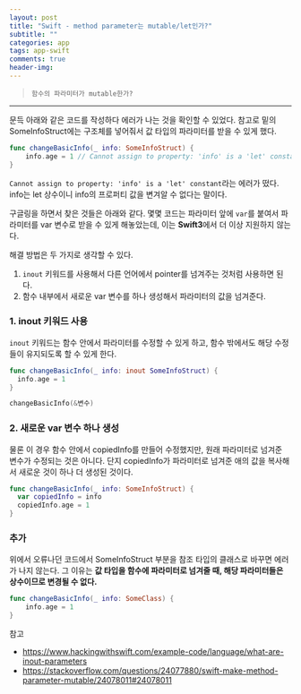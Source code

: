 ```yaml
---  
layout: post  
title: "Swift - method parameter는 mutable/let인가?"  
subtitle: ""  
categories: app
tags: app-swift
comments: true  
header-img: 
---  
```

  
> `함수의 파라미터가 mutable한가?`  

---

문득 아래와 같은 코드를 작성하다 에러가 나는 것을 확인할 수 있었다. 참고로 밑의 SomeInfoStruct에는 구조체를 넣어줘서 값 타입의 파라미터를 받을 수 있게 했다.

```swift
func changeBasicInfo(_ info: SomeInfoStruct) {
    info.age = 1 // Cannot assign to property: 'info' is a 'let' constant
}
```

`Cannot assign to property: 'info' is a 'let' constant`라는 에러가 떴다. info는 let 상수이니 info의 프로퍼티 값을 변겨알 수 없다는 말이다.

구글링을 하면서 찾은 것들은 아래와 같다. 몇몇 코드는 파라미터 앞에 `var`를 붙여서 파라미터를 var 변수로 받을 수 있게 해놓았는데, 이는 **Swift3**에서 더 이상 지원하지 않는다. 

해결 방법은 두 가지로 생각할 수 있다.

1. `inout` 키워드를 사용해서 다른 언어에서 pointer를 넘겨주는 것처럼 사용하면 된다. 
2. 함수 내부에서 새로운 var 변수를 하나 생성해서 파라미터의 값을 넘겨준다.

### 1. inout 키워드 사용

`inout` 키워드는 함수 안에서 파라미터를 수정할 수 있게 하고, 함수 밖에서도 해당 수정들이 유지되도록 할 수 있게 한다.

```swift
func changeBasicInfo(_ info: inout SomeInfoStruct) {
  info.age = 1
}

changeBasicInfo(&변수)
```

### 2. 새로운 var 변수 하나 생성

물론 이 경우 함수 안에서 copiedInfo를 만들어 수정했지만, 원래 파라미터로 넘겨준 변수가 수정되는 것은 아니다. 단지 copiedInfo가 파라미터로 넘겨준 애의 값을 복사해서 새로운 것이 하나 더 생성된 것이다.

```swift
func changeBasicInfo(_ info: SomeInfoStruct) {
  var copiedInfo = info
  copiedInfo.age = 1
}
```

### 추가

위에서 오류나던 코드에서 SomeInfoStruct 부분을 참조 타입의 클래스로 바꾸면 에러가 나지 않는다. 그 이유는 **값 타입을 함수에 파라미터로 넘겨줄 때, 해당 파라미터들은 상수이므로 변경될 수 없다.**

```swift
func changeBasicInfo(_ info: SomeClass) {
    info.age = 1 
}
```


참고

* https://www.hackingwithswift.com/example-code/language/what-are-inout-parameters
* https://stackoverflow.com/questions/24077880/swift-make-method-parameter-mutable/24078011#24078011
